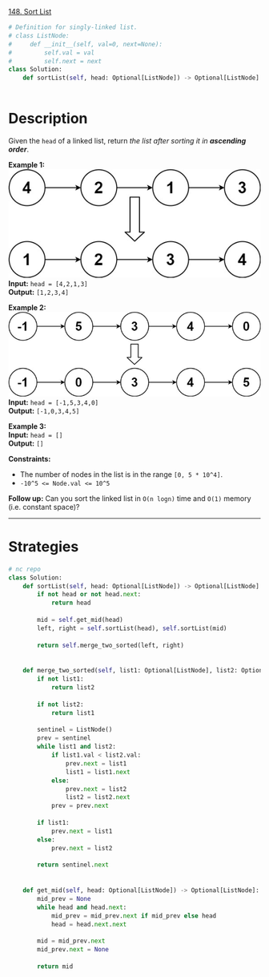[148. Sort List](https://leetcode.com/problems/sort-list/)

```python
# Definition for singly-linked list.
# class ListNode:
#     def __init__(self, val=0, next=None):
#         self.val = val
#         self.next = next
class Solution:
    def sortList(self, head: Optional[ListNode]) -> Optional[ListNode]:
        
```

# Description

Given the `head` of a linked list, return _the list after sorting it in **ascending order**_.

**Example 1:**  
![](!assets/attachments/Pasted%20image%2020240426151713.png)  
**Input:** `head = [4,2,1,3]`  
**Output:** `[1,2,3,4]`  

**Example 2:**  
![](!assets/attachments/Pasted%20image%2020240426151722.png)  
**Input:** `head = [-1,5,3,4,0]`  
**Output:** `[-1,0,3,4,5]`  

**Example 3:**  
**Input:** `head = []`  
**Output:** `[]`  

**Constraints:**
- The number of nodes in the list is in the range `[0, 5 * 10^4]`.
- `-10^5 <= Node.val <= 10^5`

**Follow up:** Can you sort the linked list in `O(n logn)` time and `O(1)` memory (i.e. constant space)?

---

# Strategies


```python
# nc repo
class Solution:
    def sortList(self, head: Optional[ListNode]) -> Optional[ListNode]:
        if not head or not head.next:
            return head

        mid = self.get_mid(head)
        left, right = self.sortList(head), self.sortList(mid)

        return self.merge_two_sorted(left, right)


    def merge_two_sorted(self, list1: Optional[ListNode], list2: Optional[ListNode]) -> Optional[ListNode]:
        if not list1:
            return list2

        if not list2:
            return list1

        sentinel = ListNode()
        prev = sentinel
        while list1 and list2:
            if list1.val < list2.val:
                prev.next = list1
                list1 = list1.next
            else:
                prev.next = list2
                list2 = list2.next
            prev = prev.next

        if list1:
            prev.next = list1
        else:
            prev.next = list2

        return sentinel.next


    def get_mid(self, head: Optional[ListNode]) -> Optional[ListNode]:
        mid_prev = None
        while head and head.next:
            mid_prev = mid_prev.next if mid_prev else head
            head = head.next.next

        mid = mid_prev.next
        mid_prev.next = None

        return mid

```
